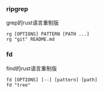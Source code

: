 ### ripgrep
grep的rust语言重制版
```shell
rg [OPTIONS] PATTERN [PATH ...]
rg "git" README.md
```
### fd
find的rust语言重制版
```shell
fd [OPTIONS] [--] [pattern] [path]
fd "tree"
```